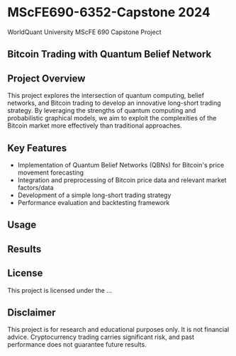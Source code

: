 # MScFE690-6352-Capstone 2024
WorldQuant University MScFE 690 Capstone Project 
## Bitcoin Trading with Quantum Belief Network

## Project Overview

This project explores the intersection of quantum computing, belief networks, and Bitcoin trading to develop an innovative long-short trading strategy. By leveraging the strengths of quantum computing and probabilistic graphical models, we aim to exploit the complexities of the Bitcoin market more effectively than traditional approaches.

## Key Features

- Implementation of Quantum Belief Networks (QBNs) for Bitcoin's price movement forecasting
- Integration and preprocessing of Bitcoin price data and relevant market factors/data
- Development of a simple long-short trading strategy
- Performance evaluation and backtesting framework


## Usage



## Results


## License

This project is licensed under the ...

## Disclaimer

This project is for research and educational purposes only. It is not financial advice. Cryptocurrency trading carries significant risk, and past performance does not guarantee future results.
